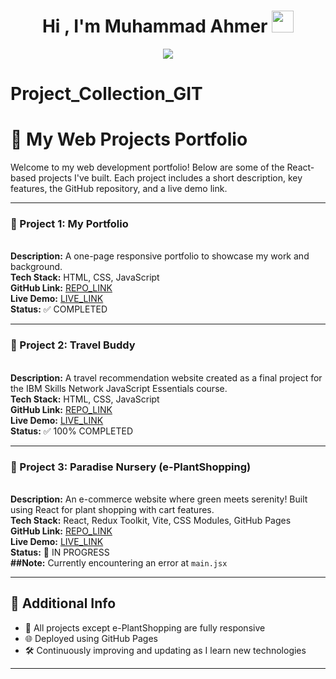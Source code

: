 <h1 align="center"><b>Hi , I'm Muhammad Ahmer </b><img src="https://media.giphy.com/media/hvRJCLFzcasrR4ia7z/giphy.gif" width="35"></h1>
<!--  -->
<p align="center">
  <a href="https://github.com/DenverCoder1/readme-typing-svg"><img src="https://readme-typing-svg.herokuapp.com?font=Time+New+Roman&amp;color=cyan&amp;size=25&amp;center=true&amp;vCenter=true&amp;width=600&amp;height=100&amp;lines=Assalamu+O+Alaikum+Warahmatullah..♥++;Undergraduate,;Computer+Science+Student,;IT+Support+Specialist,;Cybersecurity+Analyst/Enthusiast,;Love+to+learn+new+stuffs..&lt;3"></a>

# Project_Collection_GIT

# 🌱 My Web Projects Portfolio

Welcome to my web development portfolio! Below are some of the React-based projects I've built. Each project includes a short description, key features, the GitHub repository, and a live demo link.

---


### 📌 Project 1: **My Portfolio**
<br><b>Description:</b> A one-page responsive portfolio to showcase my work and background.<br>
<b>Tech Stack:</b> HTML, CSS, JavaScript<br>
<b>GitHub Link:</b> <a href="https://github.com/Ahmer-kun/myportfolio/">REPO_LINK</a><br>
<b>Live Demo:</b> <a href="https://ahmer-kun.github.io/myportfolio/">LIVE_LINK</a><br>
<b>Status:</b> ✅ COMPLETED

---

### 📌 Project 2: **Travel Buddy**
<br><b>Description:</b> A travel recommendation website created as a final project for the IBM Skills Network JavaScript Essentials course.<br>
<b>Tech Stack:</b> HTML, CSS, JavaScript<br>
<b>GitHub Link:</b> <a href="https://github.com/Ahmer-kun/Final-project-for-Travel-Recommendation">REPO_LINK</a><br>
<b>Live Demo:</b> <a href="https://ahmer-kun.github.io/Final-project-for-Travel-Recommendation/">LIVE_LINK</a><br>
<b>Status:</b> ✅ 100% COMPLETED

---

### 📌 Project 3: **Paradise Nursery (e-PlantShopping)**
<br><b>Description:</b> An e-commerce website where green meets serenity! Built using React for plant shopping with cart features.<br>
<b>Tech Stack:</b> React, Redux Toolkit, Vite, CSS Modules, GitHub Pages<br>
<b>GitHub Link:</b> <a href="https://github.com/Ahmer-kun/REACT-e-plantShopping">REPO_LINK</a><br>
<b>Live Demo:</b> <a href="https://ahmer-kun.github.io/REACT-e-plantShopping/">LIVE_LINK</a><br>
<b>Status:</b> 🚧 IN PROGRESS<br>
<b>##Note:</b> Currently encountering an error at `main.jsx`

---

## 🔗 Additional Info

- 💼 All projects except e-PlantShopping are fully responsive
- 🌐 Deployed using GitHub Pages
- 🛠️ Continuously improving and updating as I learn new technologies

---
